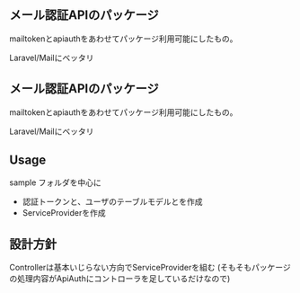 ## メール認証APIのパッケージ

mailtokenとapiauthをあわせてパッケージ利用可能にしたもの。

Laravel/Mailにベッタリ

## メール認証APIのパッケージ

mailtokenとapiauthをあわせてパッケージ利用可能にしたもの。

Laravel/Mailにベッタリ

## Usage

sample フォルダを中心に

- 認証トークンと、ユーザのテーブルモデルとを作成
- ServiceProviderを作成


## 設計方針

Controllerは基本いじらない方向でServiceProviderを組む
(そもそもパッケージの処理内容がApiAuthにコントローラを足しているだけなので)


